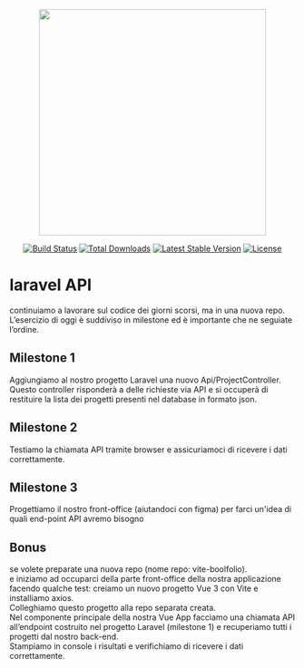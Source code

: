 <p align="center"><a href="https://laravel.com" target="_blank"><img src="https://raw.githubusercontent.com/laravel/art/master/logo-lockup/5%20SVG/2%20CMYK/1%20Full%20Color/laravel-logolockup-cmyk-red.svg" width="400"></a></p>

<p align="center">
<a href="https://travis-ci.org/laravel/framework"><img src="https://travis-ci.org/laravel/framework.svg" alt="Build Status"></a>
<a href="https://packagist.org/packages/laravel/framework"><img src="https://img.shields.io/packagist/dt/laravel/framework" alt="Total Downloads"></a>
<a href="https://packagist.org/packages/laravel/framework"><img src="https://img.shields.io/packagist/v/laravel/framework" alt="Latest Stable Version"></a>
<a href="https://packagist.org/packages/laravel/framework"><img src="https://img.shields.io/packagist/l/laravel/framework" alt="License"></a>
</p>

# laravel API

continuiamo a lavorare sul codice dei giorni scorsi, ma in una nuova repo. <br>
L’esercizio di oggi è suddiviso in milestone ed è importante che ne seguiate l’ordine. <br>

## Milestone 1
Aggiungiamo al nostro progetto Laravel una nuovo Api/ProjectController. Questo controller risponderà a delle richieste via API e si occuperà di restituire la lista dei progetti presenti nel database in formato json.


## Milestone 2
Testiamo la chiamata API tramite browser e assicuriamoci di ricevere i dati correttamente.


## Milestone 3
Progettiamo il nostro front-office (aiutandoci con figma) per farci un'idea di quali end-point API avremo bisogno


## Bonus
se volete preparate una nuova repo (nome repo: vite-boolfolio). <br>
e iniziamo ad occuparci della parte front-office della nostra applicazione facendo qualche test: creiamo un nuovo progetto Vue 3 con Vite e installiamo axios. <br>
Colleghiamo questo progetto alla repo separata creata. <br>
Nel componente principale della nostra Vue App facciamo una chiamata API all’endpoint costruito nel progetto Laravel (milestone 1) e recuperiamo tutti i progetti dal nostro back-end. <br>
Stampiamo in console i risultati e verifichiamo di ricevere i dati correttamente. <br>
